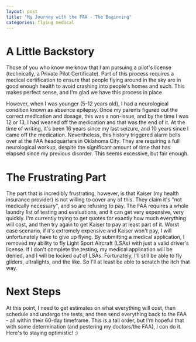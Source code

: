 ```yaml
---
layout: post
title: "My Journey with the FAA - The Beginning"
categories: flying medical
---
```


# A Little Backstory

Those of you who know me know that I am pursuing a pilot's license (technically, a Private Pilot Certificate). Part of this process requires a medical certification to ensure that people flying around in the sky are in good enough health to avoid crashing into people's homes and such. This makes perfect sense, and I'm glad we have this process in place.

However, when I was younger (5-12 years old), I had a neurological condition known as absence epilepsy. Once my parents figured out the correct medication and dosage, this was a non-issue, and by the time I was 12 or 13, I had weaned off the medication and that was the end of it. At the time of writing, it's been 16 years since my last seizure, and 10 years since I came off the medication. Nevertheless, this history triggered alarm bells over at the FAA headquarters in Oklahoma City. They are requiring a full neurological workup, despite the significant amount of time that has elapsed since my previous disorder. This seems excessive, but fair enough.

# The Frustrating Part

The part that is incredibly frustrating, however, is that Kaiser (my health insurance provider) is not willing to cover any of this. They claim it's "not medically necessary", and so are refusing to pay. The FAA requires a whole laundry list of testing and evaluations, and it can get very expensive, very quickly. I'm currently trying to get quotes for exactly how much everything will cost, and then try again to get Kaiser to pay at least part of it. Worst case scenario, if it's extremely expensive and Kaiser won't pay, I will unfortunately have to give up flying. By submitting a medical application, I removed my ability to fly Light Sport Aircraft (LSAs) with just a valid driver's license. If I don't complete the testing, my medical application will be denied, and I will be locked out of LSAs. Fortunately, I'll still be able to fly gliders, ultralights, and the like. So I'll at least be able to scratch the itch that way.

# Next Steps

At this point, I need to get estimates on what everything will cost, then schedule and undergo the tests, and then send everything back to the FAA - all within their 60-day timeframe. This is a tall order, but I'm hopeful that with some determination (and pestering my doctors/the FAA), I can do it. Here's to staying optimistic! :)